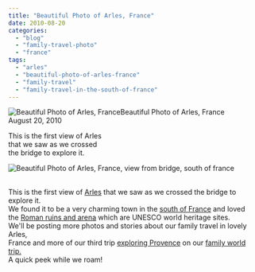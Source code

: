 ```yaml
---
title: "Beautiful Photo of Arles, France"
date: 2010-08-20
categories: 
  - "blog"
  - "family-travel-photo"
  - "france"
tags: 
  - "arles"
  - "beautiful-photo-of-arles-france"
  - "family-travel"
  - "family-travel-in-the-south-of-france"
---
```


  
![Beautiful Photo of Arles, France ](https://pub-ac94b3f306b24c0dba4238943c97f2e1.r2.dev/6a00e5502a950788330133f2d10afe970b.jpg)Beautiful Photo of Arles, France  
August 20, 2010

This is the first view of Arles  
that we saw as we crossed  
the bridge to explore it.  

  

<!--more-->

![Beautiful Photo of Arles, France, view from bridge, south of france](https://pub-ac94b3f306b24c0dba4238943c97f2e1.r2.dev/6a00e5502a950788330133f2d10ddd970b.jpg)  
 

This is the first view of [Arles](http://en.wikipedia.org/wiki/Arles) that we saw as we crossed the bridge to explore it.  
We found it to be a very charming town in the [south of France](https://pub-ac94b3f306b24c0dba4238943c97f2e1.r2.dev/2010/08/stunning-horses-in-the-camargue-france-family-travel-ideal-vacation-holiday-saintes-maries-de-la-mer.html#tp) and loved  
the [Roman ruins and arena](http://en.wikipedia.org/wiki/Arles,_Roman_and_Romanesque_Monuments) which are UNESCO world heritage sites.  
We'll be posting more photos and stories about our family travel in lovely Arles,  
France and more of our third trip [exploring Provence](http://en.wikipedia.org/wiki/Arles,_Roman_and_Romanesque_Monuments) on our [family world trip.](https://pub-ac94b3f306b24c0dba4238943c97f2e1.r2.dev/2009/04/how-to-travel-the-world-as-a-digital-nomad-family.html#tp)  
A quick peek while we roam!
